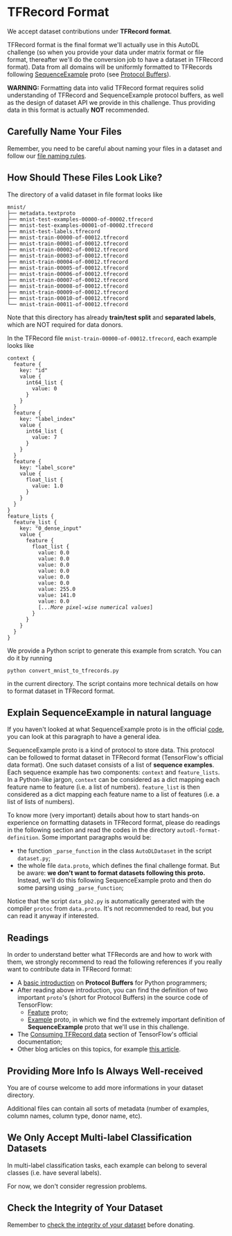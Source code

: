 # TFRecord Format

We accept dataset contributions under **TFRecord format**.

TFRecord format is the final format we'll actually use in this AutoDL challenge (so when you provide your data under matrix format or file format, thereafter we'll do the conversion job to have a dataset in TFRecord format). Data from all domains will be uniformly formatted to TFRecords following [SequenceExample](https://github.com/tensorflow/tensorflow/blob/master/tensorflow/core/example/example.proto#L92) proto (see [Protocol Buffers](https://developers.google.com/protocol-buffers/docs/overview)).

**WARNING:** Formatting data into valid TFRecord format requires solid understanding of TFRecord and SequenceExample protocol buffers, as well as the design of dataset API we provide in this challenge. Thus providing data in this format is actually **NOT** recommended.

## Carefully Name Your Files
Remember, you need to be careful about naming your files in a dataset and follow our [file naming rules](https://github.com/zhengying-liu/autodl-contrib#carefully-name-your-files).

## How Should These Files Look Like?

The directory of a valid dataset in file format looks like
```
mnist/
├── metadata.textproto
├── mnist-test-examples-00000-of-00002.tfrecord
├── mnist-test-examples-00001-of-00002.tfrecord
├── mnist-test-labels.tfrecord
├── mnist-train-00000-of-00012.tfrecord
├── mnist-train-00001-of-00012.tfrecord
├── mnist-train-00002-of-00012.tfrecord
├── mnist-train-00003-of-00012.tfrecord
├── mnist-train-00004-of-00012.tfrecord
├── mnist-train-00005-of-00012.tfrecord
├── mnist-train-00006-of-00012.tfrecord
├── mnist-train-00007-of-00012.tfrecord
├── mnist-train-00008-of-00012.tfrecord
├── mnist-train-00009-of-00012.tfrecord
├── mnist-train-00010-of-00012.tfrecord
└── mnist-train-00011-of-00012.tfrecord
```

Note that this directory has already **train/test split** and **separated labels**, which are NOT required for data donors.

In the TFRecord file `mnist-train-00000-of-00012.tfrecord`, each example looks like
<pre><code>context {
  feature {
    key: "id"
    value {
      int64_list {
        value: 0
      }
    }
  }
  feature {
    key: "label_index"
    value {
      int64_list {
        value: 7
      }
    }
  }
  feature {
    key: "label_score"
    value {
      float_list {
        value: 1.0
      }
    }
  }
}
feature_lists {
  feature_list {
    key: "0_dense_input"
    value {
      feature {
        float_list {
          value: 0.0
          value: 0.0
          value: 0.0
          value: 0.0
          value: 0.0
          value: 0.0
          value: 255.0
          value: 141.0
          value: 0.0
          [<em>...More pixel-wise numerical values</em>]
        }
      }
    }
  }
}
</code></pre>

We provide a Python script to generate this example from scratch. You can do it by running
```
python convert_mnist_to_tfrecords.py
```
in the current directory. The script contains more technical details on how to format dataset in TFRecord format.

## Explain SequenceExample in natural language
If you haven't looked at what SequenceExample proto is in the official [code](https://www.tensorflow.org/code/tensorflow/core/example/example.proto),
you can look at this paragraph to have a general idea.

SequenceExample proto is a kind of protocol to store data. This protocol can be
followed to format dataset in TFRecord format (TensorFlow's official data format).
One such dataset consists of a list of **sequence examples**.
Each sequence example has two components: `context` and `feature_lists`.
In a Python-like jargon, `context` can be considered as a dict mapping
each feature name to feature (i.e. a list of numbers). `feature_list` is then
considered as a dict mapping each feature name to a list of features
(i.e. a list of lists of numbers).

To know more (very important) details about how to start hands-on experience
on formatting datasets in TFRecord format, please do readings in the following
section and read the codes in the directory `autodl-format-definition`. Some
important paragraphs would be:
- the function `_parse_function` in the class `AutoDLDataset` in the script `dataset.py`;
- the whole file `data.proto`, which defines the final challenge format.
But be aware: **we don't want to format datasets following this proto.** Instead,
we'll do this following SequenceExample proto and then do some parsing using
`_parse_function`;

Notice that the script `data_pb2.py` is automatically generated with the
compiler `protoc` from `data.proto`. It's not recommended to read, but you can
read it anyway if interested.

## Readings
In order to understand better what TFRecords are and how to work with them, we strongly recommend to read the following references if you really want to contribute data in TFRecord format:
- A [basic introduction](https://developers.google.com/protocol-buffers/docs/pythontutorial) on **Protocol Buffers** for Python programmers;
- After reading above introduction, you can find the definition of two important `proto`'s (short for Protocol Buffers) in the source code of TensorFlow:
  - [Feature](https://www.tensorflow.org/code/tensorflow/core/example/feature.proto) proto;
  - [Example](https://www.tensorflow.org/code/tensorflow/core/example/example.proto) proto, in which we find the extremely important definition of **SequenceExample** proto that we'll use in this challenge.
- The [Consuming TFRecord data](https://www.tensorflow.org/programmers_guide/datasets#consuming_tfrecord_data) section of TensorFlow's official documentation;
- Other blog articles on this topics, for example [this article](https://planspace.org/20170323-tfrecords_for_humans/).

## Providing More Info Is Always Well-received
You are of course welcome to add more informations in your dataset directory.

Additional files can contain all sorts of metadata (number of examples, column names, column type, donor name, etc).

## We Only Accept Multi-label Classification Datasets
In multi-label classification tasks, each example can belong to several classes (i.e. have several labels).

For now, we don't consider regression problems.

## Check the Integrity of Your Dataset
Remember to [check the integrity of your dataset](https://github.com/zhengying-liu/autodl-contrib#check-the-integrity-of-a-dataset) before donating.
